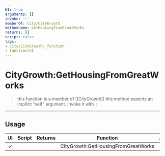 ```yaml
---
UI: true
arguments: []
invoke: ':'
memberOf: City/CityGrowth
methodname: GetHousingFromGreatWorks
returns: []
script: false
tags:
- City/CityGrowth/_function
- function/UI
---
```

# CityGrowth:GetHousingFromGreatWorks
> this function is a member of [[CityGrowth]]
> this method expects an implicit "self" argument. invoke it with `:`
-----
## Usage
|  UI | Script | Returns | Function | Arguments |
|:---:|:------:|-------:|:--------:|:---------|
|✓| ||CityGrowth:GetHousingFromGreatWorks||
